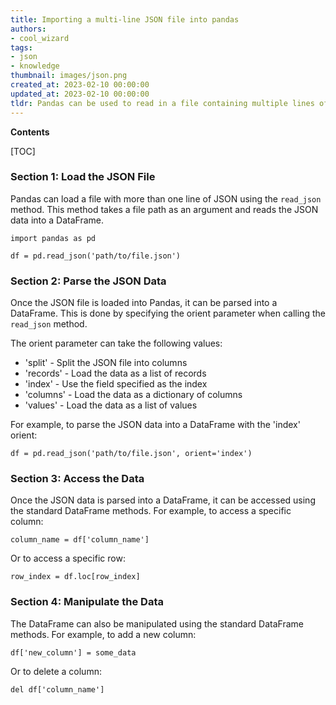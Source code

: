 ```yaml
---
title: Importing a multi-line JSON file into pandas
authors:
- cool_wizard
tags:
- json
- knowledge
thumbnail: images/json.png
created_at: 2023-02-10 00:00:00
updated_at: 2023-02-10 00:00:00
tldr: Pandas can be used to read in a file containing multiple lines of JSON into a DataFrame using the read\_json() function.
---
```


**Contents**

[TOC]

### Section 1: Load the JSON File

Pandas can load a file with more than one line of JSON using the `read_json` method. This method takes a file path as an argument and reads the JSON data into a DataFrame.

```
import pandas as pd

df = pd.read_json('path/to/file.json')
```

### Section 2: Parse the JSON Data

Once the JSON file is loaded into Pandas, it can be parsed into a DataFrame. This is done by specifying the orient parameter when calling the `read_json` method.

The orient parameter can take the following values:

- 'split' - Split the JSON file into columns
- 'records' - Load the data as a list of records
- 'index' - Use the field specified as the index
- 'columns' - Load the data as a dictionary of columns
- 'values' - Load the data as a list of values

For example, to parse the JSON data into a DataFrame with the 'index' orient:

```
df = pd.read_json('path/to/file.json', orient='index')
```

### Section 3: Access the Data

Once the JSON data is parsed into a DataFrame, it can be accessed using the standard DataFrame methods. For example, to access a specific column:

```
column_name = df['column_name']
```

Or to access a specific row:

```
row_index = df.loc[row_index]
```

### Section 4: Manipulate the Data

The DataFrame can also be manipulated using the standard DataFrame methods. For example, to add a new column:

```
df['new_column'] = some_data
```

Or to delete a column:

```
del df['column_name']
```
